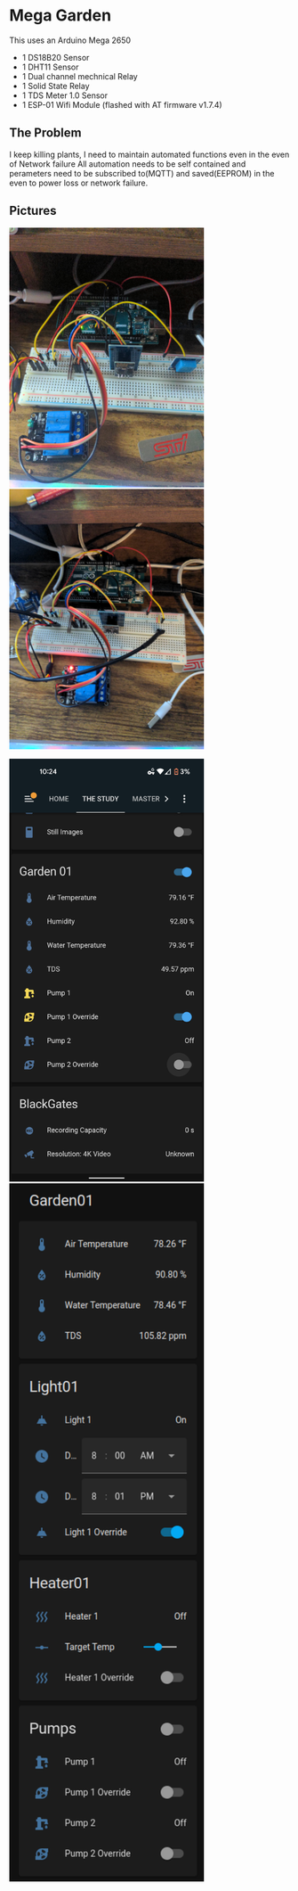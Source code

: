# Mega Garden

This uses an Arduino Mega 2650
 - 1 DS18B20  Sensor
 - 1 DHT11 Sensor
 - 1 Dual channel mechnical Relay
 - 1 Solid State Relay
 - 1 TDS Meter 1.0 Sensor
 - 1 ESP-01 Wifi Module (flashed with AT firmware v1.7.4)

## The Problem
I keep killing plants, I need to maintain automated functions even in the even of Network failure All automation needs to be self contained and perameters need to be subscribed to(MQTT) and saved(EEPROM) in the even to power loss or network failure.

## Pictures
<p float="left" align="top">
  <img src="./images/IMG_20220812_221020_01.jpg" alt="Breadboard1" width="350">
  <img src="./images/IMG_20220815_171640_01.jpg" alt="Breadboard2" width="350">
</p>
<p float="left" align="top">
  <img src="./images/Screenshot_20220816-222419.png" alt="HASS phone app" width="350">
  <img src="/images/Screenshot from 2022-08-29 18-51-03.png" alt="HASS Web Panel" width="350">
</p>
